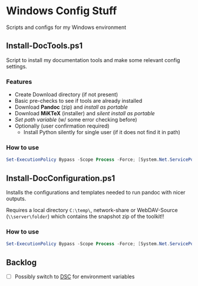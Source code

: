 # Windows Config Stuff

Scripts and configs for my Windows environment

## Install-DocTools.ps1

Script to install my documentation tools and make some relevant config
settings.

### Features

- Create Download directory (if not present)
- Basic pre-checks to see if tools are already installed
- Download **Pandoc** (zip) and _install as portable_
- Download **MiKTeX** (installer) and _silent install as portable_
- _Set path variable_ (w/ some error checking before)
- Optionally (user confirmation required)
  - Install Python silently for single user (if it does not find it in path)

### How to use

```PowerShell
Set-ExecutionPolicy Bypass -Scope Process -Force; [System.Net.ServicePointManager]::SecurityProtocol = [System.Net.ServicePointManager]::SecurityProtocol -bor 3072; iex ((New-Object System.Net.WebClient).DownloadString('https://raw.githubusercontent.com/gengor-git/windows-config/master/Install-DocTools.ps1'))
```

## Install-DocConfiguration.ps1

Installs the configurations and templates needed to run pandoc with nicer outputs.

Requires a local directory `C:\temp\`, network-share or WebDAV-Source (`\\server\folder`) which contains the snapshot zip of the toolkit!!

### How to use

```PowerShell
Set-ExecutionPolicy Bypass -Scope Process -Force; [System.Net.ServicePointManager]::SecurityProtocol = [System.Net.ServicePointManager]::SecurityProtocol -bor 3072; iex ((New-Object System.Net.WebClient).DownloadString('https://raw.githubusercontent.com/gengor-git/windows-config/master/Install-DocConfiguration.ps1'))
```

## Backlog

- [ ] Possibly switch to [DSC](https://docs.microsoft.com/en-us/powershell/module/microsoft.powershell.core/about/about_desiredstateconfiguration?view=powershell-5.1) for environment variables
